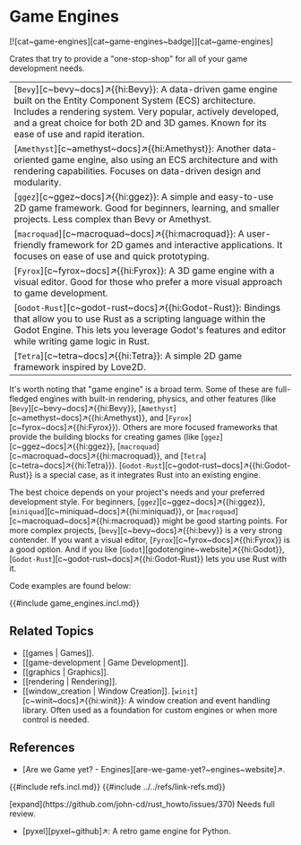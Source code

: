 # Game Engines

[![cat~game-engines][cat~game-engines~badge]][cat~game-engines]

Crates that try to provide a "one-stop-shop" for all of your game development needs.

| |
|---|
| [`Bevy`][c~bevy~docs]↗{{hi:Bevy}}: A data-driven game engine built on the Entity Component System (ECS) architecture. Includes a rendering system. Very popular, actively developed, and a great choice for both 2D and 3D games. Known for its ease of use and rapid iteration. |
| [`Amethyst`][c~amethyst~docs]↗{{hi:Amethyst}}: Another data-oriented game engine, also using an ECS architecture and with rendering capabilities. Focuses on data-driven design and modularity. |
| [`ggez`][c~ggez~docs]↗{{hi:ggez}}: A simple and easy-to-use 2D game framework. Good for beginners, learning, and smaller projects. Less complex than Bevy or Amethyst. |
| [`macroquad`][c~macroquad~docs]↗{{hi:macroquad}}: A user-friendly framework for 2D games and interactive applications. It focuses on ease of use and quick prototyping. |
| [`Fyrox`][c~fyrox~docs]↗{{hi:Fyrox}}: A 3D game engine with a visual editor. Good for those who prefer a more visual approach to game development. |
| [`Godot-Rust`][c~godot-rust~docs]↗{{hi:Godot-Rust}}: Bindings that allow you to use Rust as a scripting language within the Godot Engine. This lets you leverage Godot's features and editor while writing game logic in Rust. |
| [`Tetra`][c~tetra~docs]↗{{hi:Tetra}}: A simple 2D game framework inspired by Love2D. |

It's worth noting that "game engine" is a broad term. Some of these are full-fledged engines with built-in rendering, physics, and other features (like [`Bevy`][c~bevy~docs]↗{{hi:Bevy}}, [`Amethyst`][c~amethyst~docs]↗{{hi:Amethyst}}, and [`Fyrox`][c~fyrox~docs]↗{{hi:Fyrox}}). Others are more focused frameworks that provide the building blocks for creating games (like [`ggez`][c~ggez~docs]↗{{hi:ggez}}, [`macroquad`][c~macroquad~docs]↗{{hi:macroquad}}, and [`Tetra`][c~tetra~docs]↗{{hi:Tetra}}). [`Godot-Rust`][c~godot-rust~docs]↗{{hi:Godot-Rust}} is a special case, as it integrates Rust into an existing engine.

The best choice depends on your project's needs and your preferred development style. For beginners, [`ggez`][c~ggez~docs]↗{{hi:ggez}}, [`miniquad`][c~miniquad~docs]↗{{hi:miniquad}}, or [`macroquad`][c~macroquad~docs]↗{{hi:macroquad}} might be good starting points. For more complex projects, [`bevy`][c~bevy~docs]↗{{hi:bevy}} is a very strong contender. If you want a visual editor, [`Fyrox`][c~fyrox~docs]↗{{hi:Fyrox}} is a good option. And if you like [`Godot`][godotengine~website]↗{{hi:Godot}}, [`Godot-Rust`][c~godot-rust~docs]↗{{hi:Godot-Rust}} lets you use Rust with it.

Code examples are found below:

{{#include game_engines.incl.md}}

## Related Topics

- [[games | Games]].
- [[game-development | Game Development]].
- [[graphics | Graphics]].
- [[rendering | Rendering]].
- [[window_creation | Window Creation]]. [`winit`][c~winit~docs]↗{{hi:winit}}: A window creation and event handling library. Often used as a foundation for custom engines or when more control is needed.

## References

- [Are we Game yet? - Engines][are-we-game-yet?~engines~website]↗.

{{#include refs.incl.md}}
{{#include ../../refs/link-refs.md}}

<div class="hidden">
[expand](https://github.com/john-cd/rust_howto/issues/370)
Needs full review.

- [pyxel][pyxel~github]↗: A retro game engine for Python.

</div>
